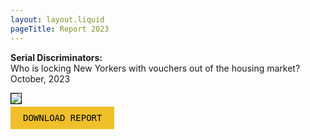 ```yaml
---
layout: layout.liquid
pageTitle: Report 2023
---
```


<style>
  
a.report {
  font-family: "Roboto Mono", monospace;
  font-weight: 400;
  padding: 10px 20px;
  background-color: #efc02a;
  color: black;
  text-transform: uppercase;
  text-decoration: none;
}
a.report:hover {
  background-color: #56c79b !important;
}
  
img.report-sample {
  border: 1px solid Black;
  max-width: 30%;
}
  
</style>

**Serial Discriminators:** \
Who is locking New Yorkers with vouchers out of the housing market?<br>
October, 2023

<a id="report-img-link" href="https://cdn.glitch.global/b185c63a-8d27-412b-b4cb-047ca0c8de79/SerialDiscrimination-Report-2023-Digital.pdf?v=1697488588488" style="border-bottom: 0;">
<img class="report-sample" src="https://cdn.glitch.global/b185c63a-8d27-412b-b4cb-047ca0c8de79/serial-discriminators-report-page.png?v=1697487990851">
</a>
<br>

<p>
  <a href="https://cdn.glitch.global/b185c63a-8d27-412b-b4cb-047ca0c8de79/SerialDiscrimination-Report-2023-Digital.pdf?v=1697488588488" class="report">Download Report</a>
</p>

<script src="https://ajax.googleapis.com/ajax/libs/jquery/3.5.1/jquery.min.js"></script>
<script src="/scripts/ackee-tracker.min.js"></script>
<script>
  // ackee analytics events
  // initialize ackeeTracker
  const instance = ackeeTracker.create(
    "https://unlocknyc-analytics.netlify.app"
  );
  instance.record("d2255a40-e04e-4d2d-aa3a-b1b5da9cf52c");
  $("a.report, a#report-image-link").click(function () {
    // press inquiry
    instance.action("af36868f-02bd-458e-b192-d8bcc8ee7e22", {
      key: "Download",
      value: 1,
    });
  });
</script>
